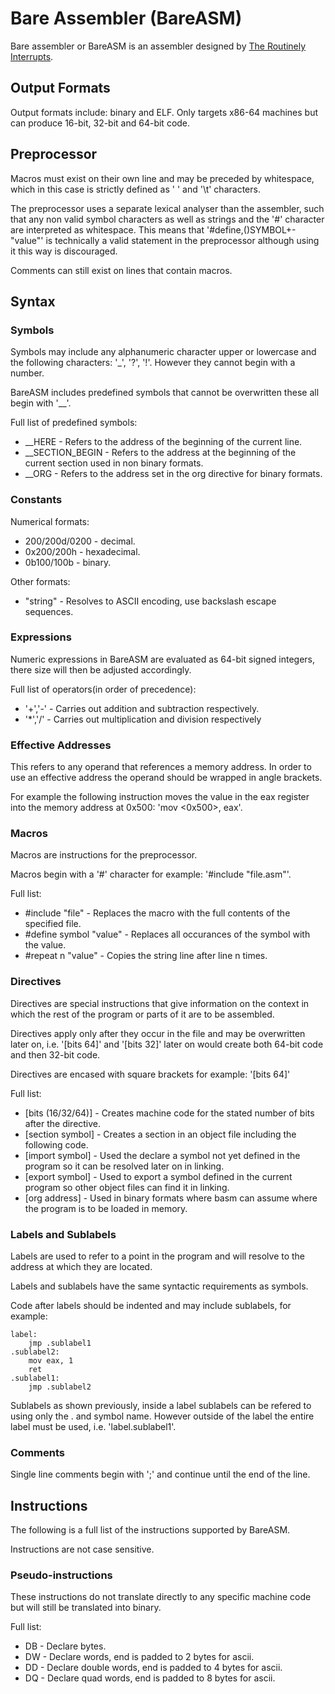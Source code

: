 # Bare Assembler (BareASM) #

Bare assembler or BareASM is an assembler designed by [The Routinely Interrupts](https://theroutinelyinterrupts.substack.com/).

## Output Formats ##

Output formats include: binary and ELF. Only targets x86-64 machines but can produce 16-bit, 32-bit and 64-bit code.

## Preprocessor ##

Macros must exist on their own line and may be preceded by whitespace, which in this case is strictly defined as ' ' and '\t' characters.

The preprocessor uses a separate lexical analyser than the assembler, such that any non valid symbol characters as well as strings and the '#' character are interpreted as whitespace. This means that '#define,()SYMBOL+-"value"' is technically a valid statement in the preprocessor although using it this way is discouraged.

Comments can still exist on lines that contain macros.

## Syntax ##

### Symbols ###

Symbols may include any alphanumeric character upper or lowercase and the following characters: '_', '?', '!'. However they cannot begin with a number.

BareASM includes predefined symbols that cannot be overwritten these all begin with '__'.

Full list of predefined symbols:
 - __HERE - Refers to the address of the beginning of the current line.
 - __SECTION_BEGIN - Refers to the address at the beginning of the current section used in non binary formats.
 - __ORG - Refers to the address set in the org directive for binary formats.

### Constants ###

Numerical formats:
 - 200/200d/0200 - decimal.
 - 0x200/200h - hexadecimal.
 - 0b100/100b - binary.

Other formats:
 - "string" - Resolves to ASCII encoding, use backslash escape sequences.

### Expressions ###

Numeric expressions in BareASM are evaluated as 64-bit signed integers, there size will then be adjusted accordingly.

Full list of operators(in order of precedence):
 - '+','-' - Carries out addition and subtraction respectively.
 - '*','/' - Carries out multiplication and division respectively

### Effective Addresses ###

This refers to any operand that references a memory address. In order to use an effective address the operand should be wrapped in angle brackets.

For example the following instruction moves the value in the eax register into the memory address at 0x500: 'mov <0x500>, eax'.

### Macros ###

Macros are instructions for the preprocessor.

Macros begin with a '#' character for example: '#include "file.asm"'.

Full list:
 - #include "file" - Replaces the macro with the full contents of the specified file.
 - #define symbol "value" - Replaces all occurances of the symbol with the value.
 - #repeat n "value" - Copies the string line after line n times. 

### Directives ###

Directives are special instructions that give information on the context in which the rest of the program or parts of it are to be assembled.

Directives apply only after they occur in the file and may be overwritten later on, i.e. '[bits 64]' and '[bits 32]' later on would create both 64-bit code and then 32-bit code.

Directives are encased with square brackets for example: '[bits 64]'

Full list:
 - [bits (16/32/64)] - Creates machine code for the stated number of bits after the directive.
 - [section symbol] - Creates a section in an object file including the following code.
 - [import symbol] - Used the declare a symbol not yet defined in the program so it can be resolved later on in linking.
 - [export symbol] - Used to export a symbol defined in the current program so other object files can find it in linking.
 - [org address] - Used in binary formats where basm can assume where the program is to be loaded in memory.

### Labels and Sublabels ###

Labels are used to refer to a point in the program and will resolve to the address at which they are located.

Labels and sublabels have the same syntactic requirements as symbols.

Code after labels should be indented and may include sublabels, for example:
````
label:
    jmp .sublabel1
.sublabel2:
    mov eax, 1
    ret
.sublabel1:
    jmp .sublabel2
````

Sublabels as shown previously, inside a label sublabels can be refered to using only the . and symbol name. However outside of the label the entire label must be used, i.e. 'label.sublabel1'.

### Comments ###

Single line comments begin with ';' and continue until the end of the line.

## Instructions ##

The following is a full list of the instructions supported by BareASM.

Instructions are not case sensitive.

### Pseudo-instructions ###

These instructions do not translate directly to any specific machine code but will still be translated into binary.

Full list:
 - DB - Declare bytes.
 - DW - Declare words, end is padded to 2 bytes for ascii.
 - DD - Declare double words, end is padded to 4 bytes for ascii.
 - DQ - Declare quad words, end is padded to 8 bytes for ascii.